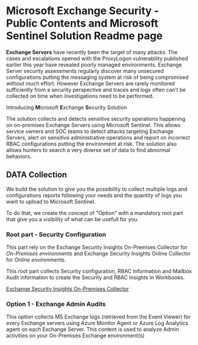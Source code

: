 # Microsoft Exchange Security - Public Contents and Microsoft Sentinel Solution Readme page

**Exchange Servers** have recently been the target of many attacks. The cases and escalations opened with the ProxyLogon vulnerability published earlier this year have revealed poorly managed environments. Exchange Server security assessments regularly discover many unsecured configurations putting the messaging system at risk of being compromised without much effort. However Exchange Servers are rarely monitored sufficiently from a security perspective and traces and logs often can’t be collected on time when investigations need to be performed.

Introducing **M**icrosoft **E**xchange **S**ecurity Solution

The solution collects and detects sensitive security operations happening on on-premises Exchange Servers using Microsoft Sentinel. This allows service owners and SOC teams to detect attacks targeting Exchange Servers, alert on sensitive administrative operations and report on incorrect RBAC configurations putting the environment at risk. The solution also allows hunters to search a very diverse set of data to find abnormal behaviors. 

## DATA Collection

We build the solution to give you the possibility to collect multiple logs and configurations reports following your needs and the quantity of logs you want to upload to Microsoft Sentinel.

To do that, we create the concept of "Option" with a mandatory root part that give you a visibility of what can be usefull for you.

### Root part - Security Configuration

This part rely on the Exchange Security Insights On-Premises Collector for *On-Premises environments* and Exchange Security Insights Online Collector for *Online environments*.

This root part collects Security configuration, RBAC Information and Mailbox Audit information to create the Security and RBAC Insights in Workbooks.

[Exchange Security Insights On-Premises Collector](ESICollector.md)

### Option 1 - Exchange Admin Audits

This option collects MS Exchange logs (retrieved from the Event Viewer) for every Exchange servers using Azure Monitor Agent or Azure Log Analytics agent on each Exchange Server. This content is used to analyze Admin activities on your On-Premises Exchange environment(s)

